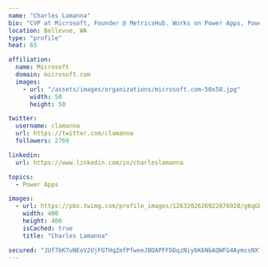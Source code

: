 ```yaml
---
name: "Charles Lamanna"
bio: "CVP at Microsoft, Founder @ MetricsHub. Works on Power Apps, Power Automate, Power Virtual Agent, Common Data Service and Dynamics 365."
location: Bellevue, WA
type: "profile"
heat: 65

affiliation:
  name: Microsoft
  domain: microsoft.com
  images:
    - url: "/assets/images/organizations/microsoft.com-50x50.jpg"
      width: 50
      height: 50

twitter:
  username: clamanna
  url: https://twitter.com/clamanna
  followers: 2769

linkedin:
  url: https://www.linkedin.com/in/charleslamanna

topics:
  - Power Apps

images:
  - url: https://pbs.twimg.com/profile_images/1263202626922876928/g6qGbHZ-_400x400.jpg
    width: 400
    height: 400
    isCached: true
    title: "Charles Lamanna"

secured: "JUf7bK7uNEoV2UjFGTHqZmfPfweeJBDAPFFDOqzNiy6K6NbAQWFG4AymssNXT/8akEXiZIj34AlUSAtL/8UZn9ze8ua+G3lF6NBoMynHkWLMvsvmghGRx4pl7jalkk9aMBRYehBC7lSm7UiwHGHJB7RP7RGUYoQfBtGC4UG75plp9JKQLHJ8K5inikewnCEIcTe6vHr4N30UiVifEV2QkOp1MxFi8fa4n1xe9xmN0B2NF5olqUWN6pT2RipsSZFJj+LQtCZ387f5fRj4m7Vj+fUlFvv3hNyH2IMAp+XsBtgSrsc0O6o6hsY1Qur9LmbMXrtsUvtY58R/c5RWXe/8PVSLwuEwlyBYMuxpBMSHgOvRvVxyuJC6bh3ROiUlHzMmSzXef+eep4v343Q+G1Ylzt2B8ChxglJJ3XeKAIwSrfo=;LYC8hMznrKC3JjxtL+p4Sg=="
---
```


